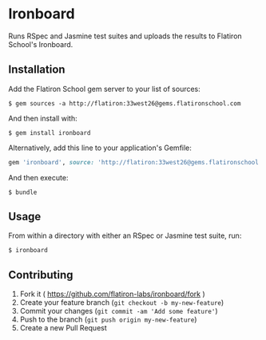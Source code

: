 # Ironboard

Runs RSpec and Jasmine test suites and uploads the results to Flatiron
School's Ironboard.

## Installation

Add the Flatiron School gem server to your list of sources:

```
$ gem sources -a http://flatiron:33west26@gems.flatironschool.com
```

And then install with:

```
$ gem install ironboard
```

Alternatively, add this line to your application's Gemfile:

```ruby
gem 'ironboard', source: 'http://flatiron:33west26@gems.flatironschool.com'
```

And then execute:

    $ bundle

## Usage

From within a directory with either an RSpec or Jasmine test suite, run:

```
$ ironboard
```

## Contributing

1. Fork it ( https://github.com/flatiron-labs/ironboard/fork )
2. Create your feature branch (`git checkout -b my-new-feature`)
3. Commit your changes (`git commit -am 'Add some feature'`)
4. Push to the branch (`git push origin my-new-feature`)
5. Create a new Pull Request

